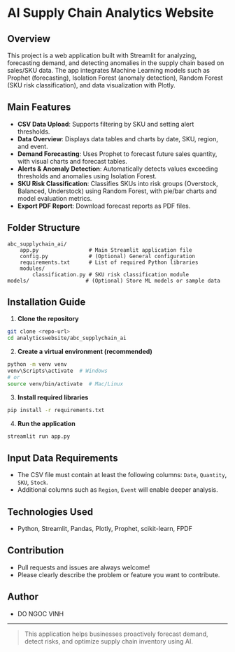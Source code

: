 # AI Supply Chain Analytics Website

## Overview

This project is a web application built with Streamlit for analyzing, forecasting demand, and detecting anomalies in the supply chain based on sales/SKU data. The app integrates Machine Learning models such as Prophet (forecasting), Isolation Forest (anomaly detection), Random Forest (SKU risk classification), and data visualization with Plotly.

## Main Features

- **CSV Data Upload**: Supports filtering by SKU and setting alert thresholds.
- **Data Overview**: Displays data tables and charts by date, SKU, region, and event.
- **Demand Forecasting**: Uses Prophet to forecast future sales quantity, with visual charts and forecast tables.
- **Alerts & Anomaly Detection**: Automatically detects values exceeding thresholds and anomalies using Isolation Forest.
- **SKU Risk Classification**: Classifies SKUs into risk groups (Overstock, Balanced, Understock) using Random Forest, with pie/bar charts and model evaluation metrics.
- **Export PDF Report**: Download forecast reports as PDF files.

## Folder Structure

```
abc_supplychain_ai/
    app.py                # Main Streamlit application file
    config.py             # (Optional) General configuration
    requirements.txt      # List of required Python libraries
    modules/
        classification.py # SKU risk classification module
models/                  # (Optional) Store ML models or sample data
```

## Installation Guide

1. **Clone the repository**

```bash
git clone <repo-url>
cd analyticswebsite/abc_supplychain_ai
```

2. **Create a virtual environment (recommended)**

```bash
python -m venv venv
venv\Scripts\activate  # Windows
# or
source venv/bin/activate  # Mac/Linux
```

3. **Install required libraries**

```bash
pip install -r requirements.txt
```

4. **Run the application**

```bash
streamlit run app.py
```

## Input Data Requirements

- The CSV file must contain at least the following columns: `Date`, `Quantity`, `SKU`, `Stock`.
- Additional columns such as `Region`, `Event` will enable deeper analysis.

## Technologies Used

- Python, Streamlit, Pandas, Plotly, Prophet, scikit-learn, FPDF

## Contribution

- Pull requests and issues are always welcome!
- Please clearly describe the problem or feature you want to contribute.

## Author

- DO NGOC VINH

---

> This application helps businesses proactively forecast demand, detect risks, and optimize supply chain inventory using AI.
